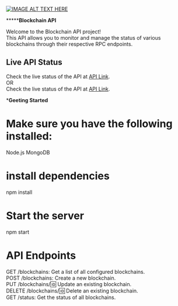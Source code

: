 
[![IMAGE ALT TEXT HERE](https://img.youtube.com/vi/1kylNE_4rR8/0.jpg)](https://www.youtube.com/watch?v=1kylNE_4rR8)


*************************Blockchain API********************

Welcome to the Blockchain API project! <br>
This API allows you to monitor and manage the status of various blockchains through their respective RPC endpoints.

## Live API Status

Check the live status of the API at [API Link](https://blockchains-status.onrender.com/api/status).
<br>OR<br>
Check the live status of the API at [API Link](https://blockchain-xokc.onrender.com/api/status).

***********************Geeting Started**********************

# Make sure you have the following installed:

Node.js
MongoDB

# install dependencies
npm install

# Start the server
npm start

# API Endpoints

GET /blockchains: Get a list of all configured blockchains. <br>
POST /blockchains: Create a new blockchain. <br>
PUT /blockchains/:id: Update an existing blockchain. <br>
DELETE /blockchains/:id: Delete an existing blockchain.<br> GET /status: Get the status of all blockchains.<br>
